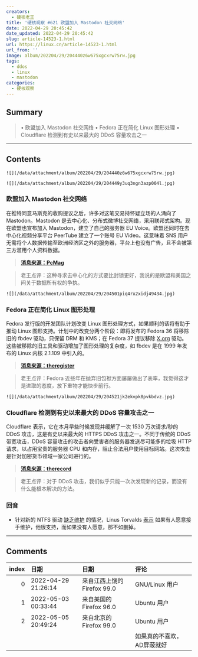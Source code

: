 ```yaml
---
creators:
  - 硬核老王
title: '硬核观察 #621 欧盟加入 Mastodon 社交网络'
date: 2022-04-29 20:45:42
date_updated: 2022-04-29 20:45:42
slug: article-14523-1.html
url: https://linux.cn/article-14523-1.html
url_from: ''
image: album/202204/29/204440z6w675xgcxrw75rw.jpg
tags:
  - ddos
  - linux
  - mastodon
categories:
  - 硬核观察
---
```


## Summary

> • 欧盟加入 Mastodon 社交网络 • Fedora 正在简化 Linux 图形处理 • Cloudflare 检测到有史以来最大的 DDoS 容量攻击之一

***

<!-- more -->

## Contents

`![](/data/attachment/album/202204/29/204440z6w675xgcxrw75rw.jpg)`

`![](/data/attachment/album/202204/29/204449y3uq3ngn3azp004l.jpg)`

### 欧盟加入 Mastodon 社交网络

在推特同意马斯克的收购提议之后，许多对这笔交易持怀疑立场的人涌向了 Mastodon。Mastodon 是去中心化、分布式微博社交网络，采用联邦式架构。现在欧盟也宣布加入 Mastodon，建立了自己的服务器 EU Voice。欧盟还同时在去中心化视频分享平台 PeerTube 建立了一个账号 EU Video。这意味着 SNS 用户无需将个人数据传输至欧洲经济区之外的服务器，平台上也没有广告，且不会被第三方滥用个人资料数据。

> 
> **[消息来源：PcMag](https://www.pcmag.com/news/eu-joins-mastodon-social-network-sets-up-its-own-server)**
> 
> 
> 

> 
> 老王点评：这种寻求去中心化的方式要比封锁更好，我说的是欧盟和美国之间关于数据所有权的争执。
> 
> 
> 

`![](/data/attachment/album/202204/29/204501piq4rx2xidj49434.jpg)`

### Fedora 正在简化 Linux 图形处理

Fedora 发行版的开发团队计划改变 Linux 图形处理方式，如果顺利的话将有助于推动 Linux 图形支持。计划中的改变分两个阶段：即将发布的 Fedora 36 将移除旧的 fbdev 驱动，只保留 DRM 和 KMS；在 Fedora 37 提议移除 [X.org](http://x.org/) 驱动。这些被移除的旧工具和驱动增加了图形处理的复杂度，如 fbdev 是在 1999 年发布的 Linux 内核 2.1.109 中引入的。

> 
> **[消息来源：theregister](https://www.theregister.com/2022/04/27/fedora_starts_to_simplify_linux/?td=rt-3a)**
> 
> 
> 

> 
> 老王点评：Fedora 近些年在抛弃旧包袱方面屡屡做出了表率，我觉得这才是进取的态度，放下重物才能快步前行。
> 
> 
> 

`![](/data/attachment/album/202204/29/204521jk2ekvpk8pvkbdvz.jpg)`

### Cloudflare 检测到有史以来最大的 DDoS 容量攻击之一

Cloudflare 表示，它在本月早些时候发现并缓解了一次 1530 万次请求/秒的 DDoS 攻击，这是有史以来最大的 HTTPS DDoS 攻击之一。不同于传统的 DDoS 带宽攻击，DDoS 容量攻击的攻击者向受害者的服务器发送尽可能多的垃圾 HTTP 请求，以占用宝贵的服务器 CPU 和内存，阻止合法用户使用目标网站。这次攻击是针对加密货币领域一家公司进行的。

> 
> **[消息来源：therecord](https://therecord.media/cloudflare-detects-one-of-the-largest-ddos-attacks-on-record-targeting-crypto-platform/)**
> 
> 
> 

> 
> 老王点评：对于 DDoS 攻击，我们似乎只能一次次发现新的记录，而没有什么能根本解决的方法。
> 
> 
> 

### 回音

* 针对新的 NTFS 驱动 [缺乏维护](https://linux.cn/article-14517-1.html) 的情况，Linus Torvalds [表示](https://www.phoronix.com/scan.php?page=news_item&px=Linus-Torvalds-NTFS3-Comments) 如果有人愿意接手维护，他很支持，而如果没有人愿意，那不如删掉。

***

## Comments

|   index | 日期                | 日期                                       | 评论                                                                                                                                                                            |
|--------:|:--------------------|:-------------------------------------------|:--------------------------------------------------------------------------------------------------------------------------------------------------------------------------------|
|       0 | 2022-04-29 21:26:14 | 来自江西上饶的 Firefox 99.0|GNU/Linux 用户 | 就喜欢Fedora的大胆激进，早点把垃圾扔进垃圾堆。现在wayland已经没什么大问题了，可以用命令行解决的全用命令行，对gui的需求降到最低就会发现linux真好用，又流畅又省资源。 |
|       1 | 2022-05-03 00:33:44 | 来自美国的 Firefox 96.0|Ubuntu 用户        | 这个&quot;老王点评&quot;, 如果可以不说的话, 能不说吗? 我感觉每次都要硬挤出来一句话说说, 实在没有必要.                                                               |
|       2 | 2022-05-05 20:49:24 | 来自北京的 Firefox 99.0|Ubuntu 用户        | 对话式新闻，感觉还好。<br />                                                                                                                                        |
|         |                     |                                            | 如果真的不喜欢，AD屏蔽就好                                                                                                                                                      |
